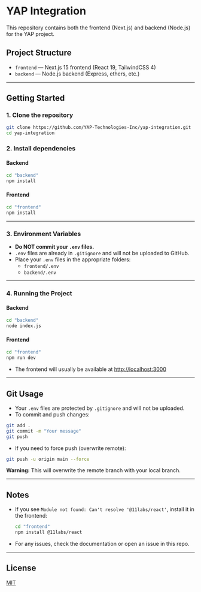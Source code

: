 # YAP Integration

This repository contains both the frontend (Next.js) and backend (Node.js) for the YAP project.

## Project Structure

- `frontend` — Next.js 15 frontend (React 19, TailwindCSS 4)
- `backend` — Node.js backend (Express, ethers, etc.)

---

## Getting Started

### 1. Clone the repository

```sh
git clone https://github.com/YAP-Technologies-Inc/yap-integration.git
cd yap-integration
```

### 2. Install dependencies

#### Backend

```sh
cd "backend"
npm install
```

#### Frontend

```sh
cd "frontend"
npm install
```

---

### 3. Environment Variables

- **Do NOT commit your `.env` files.**
- `.env` files are already in `.gitignore` and will not be uploaded to GitHub.
- Place your `.env` files in the appropriate folders:
  - `frontend/.env`
  - `backend/.env`

---

### 4. Running the Project

#### Backend

```sh
cd "backend"
node index.js
```

#### Frontend

```sh
cd "frontend"
npm run dev
```

- The frontend will usually be available at [http://localhost:3000](http://localhost:3000)

---

## Git Usage

- Your `.env` files are protected by `.gitignore` and will not be uploaded.
- To commit and push changes:

```sh
git add .
git commit -m "Your message"
git push
```

- If you need to force push (overwrite remote):

```sh
git push -u origin main --force
```

**Warning:** This will overwrite the remote branch with your local branch.

---

## Notes

- If you see `Module not found: Can't resolve '@11labs/react'`, install it in the frontend:
  ```sh
  cd "frontend"
  npm install @11labs/react
  ```
- For any issues, check the documentation or open an issue in this repo.

---

## License

[MIT](LICENSE)
